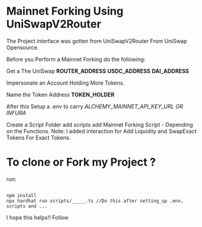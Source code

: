 # Mainnet Forking Using UniSwapV2Router

The Project interface was gotten from UniSwapV2Router From UniSwap Opensource.

Before you Perform a Mainnet Forking do the following:

Get a The UniSwap **ROUTER_ADDRESS** 
**USDC_ADDRESS** 
**DAI_ADDRESS**

Impersonate an Account Holding More Tokens.

Name the Token Address **TOKEN_HOLDER**

After this Setup a .env to carry *ALCHEMY_MAINNET_API_KEY_URL OR INFURA*

Create a Script Folder add scripts 
add Mainnet Forking Script
    - Depending on the Functions. 
        Note: I added interaction for Add Liquidity and SwapExact Tokens For Exact Tokens. 

# To clone or Fork my Project ?

run:

```shell

npm install
npx hardhat run scripts/_____.ts //Do this after setting_up .env, scripts and ...

```

I hope this helps!! Follow
